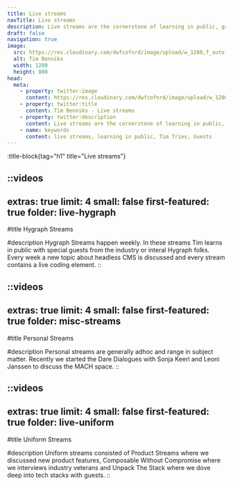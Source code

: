 ```yaml
---
title: Live streams
navTitle: Live streams
description: Live streams are the cornerstone of learning in public, gaining social trust and engaging with the community.
draft: false
navigation: true
image:
  src: https://res.cloudinary.com/dwfcofnrd/image/upload/w_1280,f_auto,q_auto/Tim/tim_june_2024.jpg
  alt: Tim Benniks
  width: 1280
  height: 800
head:
  meta:
    - property: twitter:image
      content: https://res.cloudinary.com/dwfcofnrd/image/upload/w_1280,f_auto,q_auto/Tim/tim_june_2024.jpg
    - property: twitter:title
      content: Tim Benniks - Live streams
    - property: twitter:description
      content: Live streams are the cornerstone of learning in public, gaining social trust and engaging with the community.
    - name: keywords
      content: live streams, learning in public, Tim Tries, Guests
---
```


:title-block{tag="h1" title="Live streams"}

::videos
---
extras: true
limit: 4
small: false
first-featured: true
folder: live-hygraph
---
#title
Hygraph Streams

#description
Hygraph Streams happen weekly. In these streams Tim learns in public with special guests from the industry or interal Hygraph folks. Every week a new topic about headless CMS is discussed and every stream contains a live coding element.
::

::videos
---
extras: true
limit: 4
small: false
first-featured: true
folder: misc-streams
---
#title
Personal Streams

#description
Personal streams are generally adhoc and range in subject matter. Recently we started the Dare Dialogues with Sonja Keerl and Leoni Janssen to discuss the MACH space.
::

::videos
---
extras: true
limit: 4
small: false
first-featured: true
folder: live-uniform
---
#title
Uniform Streams

#description
Uniform streams consisted of Product Streams where we discussed new product features, Composable Without Compromise where we interviews industry veterans and Unpack The Stack where we dove deep into tech stacks with guests.
::
